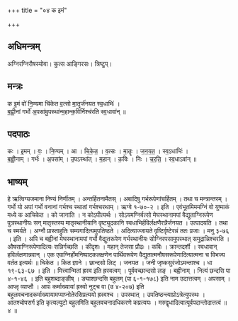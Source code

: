 +++
title = "०४ क इमं"

+++
## अधिमन्त्रम्
अग्निरग्निरौषस्योवा। कुत्स आङ्गिरसः। त्रिष्टुप्।

## मन्त्रः
क इ॒मं वो॑ नि॒ण्यमा चि॑केत व॒त्सो मा॒तॄर्ज॑नयत स्व॒धाभिः॑ ।  
ब॒ह्वी॒नां गर्भो॑ अ॒पसा॑मु॒पस्था॑न्म॒हान्क॒विर्निश्च॑रति स्व॒धावा॑न् ॥

## पदपाठः
कः । इ॒मम् । वः॒ । नि॒ण्यम् । आ । चि॒के॒त॒ । व॒त्सः । मा॒तॄः । ज॒न॒य॒त॒ । स्व॒ऽधाभिः॑ ।  
ब॒ह्वी॒नाम् । गर्भः॑ । अ॒पसा॑म् । उ॒पऽस्था॑त् । म॒हान् । क॒विः । निः । च॒र॒ति॒ । स्व॒धाऽवा॑न् ॥

## भाष्यम्
हे ऋत्विग्यजमाना निण्यं निर्णीतम् । अन्तर्हितनामैतस् । अबादिषु गर्भरूपेणांचर्हितम् । तथा च मन्त्रान्तरम् । गर्भो यो अपां गर्भो वनानां गर्भश्च स्थातां गर्भश्चरथाम् । ऋग्वे १-७०-२ । इति । एवंभूतमिममग्निं वो युष्माकं मध्ये क आचिकेत । को जानाति । न कोऽपीत्यर्थः । सोऽयमग्निर्वत्सो मेघस्थानामपां वैद्युताग्निरूपेण पुत्रस्थानीयः सन् मातृस्तस्य मातृस्थानीयानि वृष्ट्युदकानि स्वधाभिर्हविर्लक्षणैरन्नैर्जनयत । उत्पादयति । तथा च स्मर्यते । अग्नौ प्रास्ताहुतिः सम्यगादित्यमुपतिष्ठते । अदित्याज्जायते वृष्टिर्वृष्टेरन्नं ततः प्रजाः । मनु ३-७६ । इति । अपि च बह्वीनां मेघस्थानामपां गर्भो वैद्युतरूपेण गर्भस्थानीयः सोग्निरपसामुपस्थात् समुद्रान्निश्चरति । औषसाग्निरूपेणादित्यः सन्निर्गच्छति । कीदृशः । महान् तेजसा प्रौढः । कविः । क्रान्तदर्शी । स्वधावान् हविर्लक्षणान्नवान् । एक एवाग्निर्होमनिष्पादकलक्षणेन पार्थिवरूपेण वैद्युतात्मनौषसरूपेणादित्यात्मना च विभज्य वर्तत इत्यर्थः ॥ चिकेत । कित ज्ञाने । छान्दसो लिट् । जनयत । जनी जृष्कसुरंजोऽमन्ताश्च । धा १९-६३-६७ । इति । मित्त्वान्मितां ह्रस्व इति ह्रस्वत्वम् । पूर्ववच्छान्दसो लङ् । बह्वीनाम् । नित्यं छन्दसि पा ४-१-४६ । इति बहुशब्दाङ्ङीष् । ङ्याश्छन्दसि बहुलम् (पा ६-१-१७८) इति नाम उदात्तत्वम् । अपसाम् । आप्लृ व्याप्तौ । आपः कर्माख्यायां ह्रस्वो नुट्च वा (उ ४-२०७) इति बहुलवचनादकर्माख्यायामप्याप्नोतेरसिप्रत्ययो ह्रस्वश्च । उपस्थात् । उपतिष्ठन्त्याप्रोऽत्रेत्युपस्थः । आतश्चोपसर्ग इति कृत्यल्युटो बहुलमिति बहुलवचनादधिकरणे कप्रत्ययः । मरुद्वृधादित्वात्पूर्वपदान्तोदात्तत्वं ॥ ४ ॥